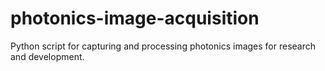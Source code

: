 # photonics-image-acquisition
Python script for capturing and processing photonics images for research and development.
